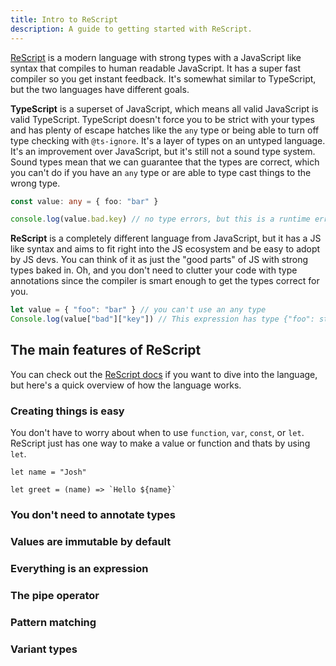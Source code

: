 ```yaml
---
title: Intro to ReScript
description: A guide to getting started with ReScript.
---
```


[ReScript](https://rescript-lang.org/) is a modern language with strong types with a JavaScript like syntax that compiles to human readable JavaScript. It has a super fast compiler so you get instant feedback. It's somewhat similar to TypeScript, but the two languages have different goals.

__TypeScript__ is a superset of JavaScript, which means all valid JavaScript is valid TypeScript. TypeScript doesn't force you to be strict with your types and has plenty of escape hatches like the `any` type or being able to turn off type checking with `@ts-ignore`. It's a layer of types on an untyped language. It's an improvement over JavaScript, but it's still not a sound type system. Sound types mean that we can guarantee that the types are correct, which you can't do if you have an `any` type or are able to type cast things to the wrong type. 

```ts
const value: any = { foo: "bar" }

console.log(value.bad.key) // no type errors, but this is a runtime error!
```

__ReScript__ is a completely different language from JavaScript, but it has a JS like syntax and aims to fit right into the JS ecosystem and be easy to adopt by JS devs. You can think of it as just the "good parts" of JS with strong types baked in. Oh, and you don't need to clutter your code with type annotations since the compiler is smart enough to get the types correct for you.

```ts
let value = { "foo": "bar" } // you can't use an any type
Console.log(value["bad"]["key"]) // This expression has type {"foo": string}It has no field bad
```

## The main features of ReScript
You can check out the [ReScript docs](https://rescript-lang.org/docs/manual/latest/introduction) if you want to dive into the language, but here's a quick overview of how the language works.

### Creating things is easy
You don't have to worry about when to use `function`, `var`, `const`, or `let`. ReScript just has one way to make a value or function and thats by using `let`.
```tsx
let name = "Josh"

let greet = (name) => `Hello ${name}`
```

### You don't need to annotate types

### Values are immutable by default

### Everything is an expression

### The pipe operator

### Pattern matching

### Variant types
